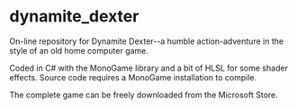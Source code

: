 # dynamite_dexter
On-line repository for Dynamite Dexter--a humble action-adventure in the style of an old home computer game.

Coded in C# with the MonoGame library and a bit of HLSL for some shader effects. Source code requires a MonoGame installation to compile.

The complete game can be freely downloaded from the Microsoft Store.
